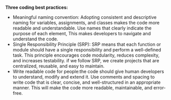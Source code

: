 **Three coding best practices:**
* Meaningful naming convention: Adopting consistent and descriptive naming for variables, assignments, and classes makes the code more readable and understandable. Use names that clearly indicate the purpose of each element, This makes developers to navigate and understand the code.
* Single Responsibility Principle (SRP): SRP means that each function or module should have a single responsibility and perform a well-defined task. This principle encourages code modularity, reduces complexity, and increases testability.
  if we follow SRP, we create projects that are centralized, reusable, and easy to maintain.
* Write readable code for people:the code should give human developers to understand, modify and extend it. Use comments and spacing to write code that is clear, concise, and well-structured in an appropriate manner. This will make the code more readable, maintainable, and error-free.
